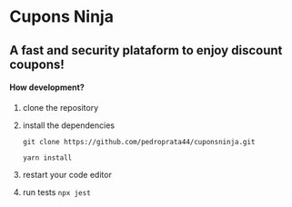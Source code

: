 # Cupons Ninja
## A fast and security plataform to enjoy discount coupons!

#### How development?
1. clone the repository
2. install the dependencies

    `git clone https://github.com/pedroprata44/cuponsninja.git`

    `yarn install`

3. restart your code editor

4. run tests
    `npx jest`